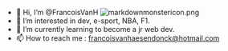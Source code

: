 - 👋 Hi, I’m @FrancoisVanH ![markdownmonstericon.png](https://www.codewars.com/users/FrancoisVanH/badges/micro)
- 👀 I’m interested in dev, e-sport, NBA, F1. 
- 🌱 I’m currently learning to become a jr web dev.
- 📫 How to reach me : francoisvanhaesendonck@hotmail.com


<!---
FrancoisVanH/FrancoisVanH is a ✨ special ✨ repository because its `README.md` (this file) appears on your GitHub profile.
You can click the Preview link to take a look at your changes.
--->
